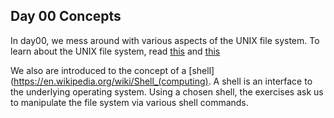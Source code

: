 ## Day 00 Concepts

In day00, we mess around with various aspects of the UNIX file system. To learn about the UNIX file system, read [this](https://en.wikipedia.org/wiki/Unix_filesystem) and [this](https://www.geeksforgeeks.org/operating-system-unix-file-system/)

We also are introduced to the concept of a [shell](https://en.wikipedia.org/wiki/Shell_(computing). A shell is an interface to the underlying operating system. Using a chosen shell, the exercises ask us to manipulate the file system via various shell commands.  
